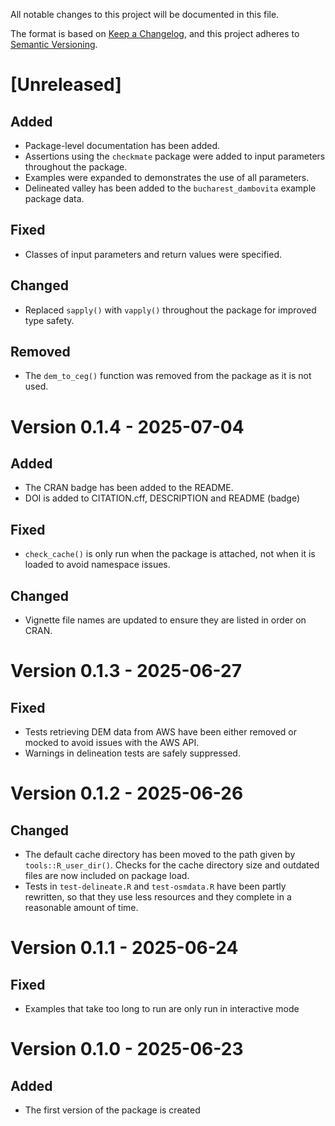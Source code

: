 All notable changes to this project will be documented in this file.

The format is based on [Keep a Changelog](https://keepachangelog.com/en/1.1.0/),
and this project adheres to [Semantic Versioning](https://semver.org/spec/v2.0.0.html).

# [Unreleased]

## Added

- Package-level documentation has been added.
- Assertions using the `checkmate` package were added to input parameters throughout the package.
- Examples were expanded to demonstrates the use of all parameters.
- Delineated valley has been added to the `bucharest_dambovita` example package data.

## Fixed

- Classes of input parameters and return values were specified.

## Changed

- Replaced `sapply()` with `vapply()` throughout the package for improved type safety.

## Removed

- The `dem_to_ceg()` function was removed from the package as it is not used.

# Version 0.1.4 - 2025-07-04

## Added

- The CRAN badge has been added to the README.
- DOI is added to CITATION.cff, DESCRIPTION and README (badge)

## Fixed

- `check_cache()` is only run when the package is attached, not when it is loaded to avoid namespace issues.

## Changed

- Vignette file names are updated to ensure they are listed in order on CRAN.

# Version 0.1.3 - 2025-06-27

## Fixed

- Tests retrieving DEM data from AWS have been either removed or mocked to avoid issues with the AWS API.
- Warnings in delineation tests are safely suppressed.

# Version 0.1.2 - 2025-06-26

## Changed

- The default cache directory has been moved to the path given by `tools::R_user_dir()`.
  Checks for the cache directory size and outdated files are now included on package load.
- Tests in `test-delineate.R` and `test-osmdata.R` have been partly rewritten, so that they use less resources and they complete in a reasonable amount of time.

# Version 0.1.1 - 2025-06-24

## Fixed

- Examples that take too long to run are only run in interactive mode

# Version 0.1.0 - 2025-06-23

## Added

- The first version of the package is created
